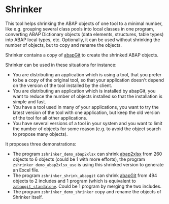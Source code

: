 # Shrinker

This tool helps shrinking the ABAP objects of one tool to a minimal number, like e.g. grouping several class pools into local classes in one program, converting ABAP Dictionary objects (data elements, structures, table types) into ABAP local types, etc.
Optionally, it can be used without shrinking the number of objects, but to copy and rename the objects.

Shrinker contains a copy of [abapGit](https://github.com/abapgit/abapgit) to create the shrinked ABAP objects.

Shrinker can be used in these situations for instance:
- You are distributing an application which is using a tool, that you prefer to be a copy of the original tool, so that your application doesn't depend on the version of the tool installed by the client.
- You are distributing an application which is installed by abapGit, you want to reduce the number of objects installed so that the installation is simple and fast.
- You have a tool used in many of your applications, you want to try the latest version of the tool with one application, but keep the old version of the tool for all other applications.
- You have several versions of a tool in your system and you want to limit the number of objects for some reason (e.g. to avoid the object search to propose many objects).

It proposes three demonstrations:
- The program `zshrinker_demo_abap2xlsx` can shrink [abap2xlsx](https://github.com/abap2xlsx/abap2xlsx) from 260 objects to 6 objects (could be 1 with more efforts), the program `zshrinker_demo_abap2xlsx_use` is using this shrinked version to generate an Excel file.
- The program `zshrinker_shrink_abapgit` can shrink [abapGit](https://github.com/abapgit/abapgit) from 494 objects to 2 includes and 1 program (which is equivalent to [`zabapgit_standalone`](https://raw.githubusercontent.com/abapGit/build/main/zabapgit_standalone.prog.abap). Could be 1 program by merging the two includes.
- The program `zshrinker_demo_shrinker` copy and rename the objects of Shrinker itself.
